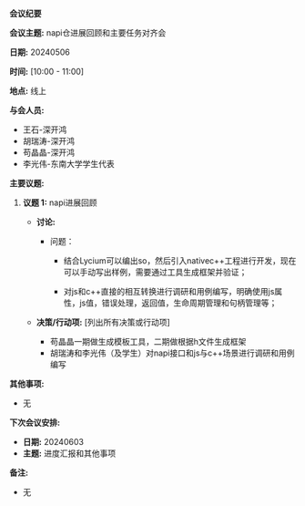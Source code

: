 **会议纪要**

**会议主题:** napi仓进展回顾和主要任务对齐会

**日期:** 20240506

**时间:** [10:00 - 11:00]

**地点:** 线上

**与会人员:**

- 王石-深开鸿
- 胡瑞涛-深开鸿
- 苟晶晶-深开鸿
- 李光伟-东南大学学生代表

**主要议题:**

1. **议题 1:** napi进展回顾

   - **讨论:** 

     - 问题：

       - 结合Lycium可以编出so，然后引入nativec++工程进行开发，现在可以手动写出样例，需要通过工具生成框架并验证；

       - 对js和c++直接的相互转换进行调研和用例编写，明确使用js属性，js值，错误处理，返回值，生命周期管理和句柄管理等；

         

   - **决策/行动项:** [列出所有决策或行动项]

     - 苟晶晶一期做生成模板工具，二期做根据h文件生成框架
     - 胡瑞涛和李光伟（及学生）对napi接口和js与c++场景进行调研和用例编写

   

**其他事项:**

- 无

**下次会议安排:**

- **日期:** 20240603
- **主题:** 进度汇报和其他事项

**备注:**

- 无